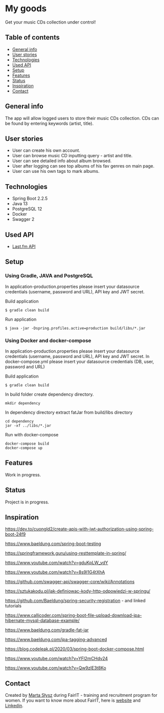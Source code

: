 # My goods
Get your music CDs collection under control!

## Table of contents
* [General info](#general-info)
* [User stories](#user-stories)
* [Technologies](#technologies)
* [Used API](#used-API)
* [Setup](#setup)
* [Features](#features)
* [Status](#status)
* [Inspiration](#inspiration)
* [Contact](#contact)

## General info
The app will allow logged users to store their music CDs collection. CDs can be found by entering keywords (artist, title).

## User stories
* User can create his own account.
* User can browse music CD inputting query - artist and title.
* User can see detailed info about album browsed.
* User after logging can see top albums of his fav genres on main page.
* User can use his own tags to mark albums.

## Technologies
* Spring Boot 2.2.5
* Java 13
* PostgreSQL 12
* Docker
* Swagger 2

## Used API
* [Last.fm API](https://www.last.fm/api/)

## Setup

### Using Gradle, JAVA and PostgreSQL
In application-production.properties please insert your datasource credentials (username, password and URL), API key and JWT secret.

Build application
```
$ gradle clean build
```
Run application
```
$ java -jar -Dspring.profiles.active=production build/libs/*.jar 
```

### Using Docker and docker-compose
In application-production.properties please insert your datasource credentials (username, password and URL), API key and JWT secret.
In docker-compose.yml please insert your datasource credentials (DB, user, password and URL)

Build application
```
$ gradle clean build
```
In build folder create dependency directory.
```
mkdir dependency
```

In dependency directory extract fatJar from build/libs directory
```
cd dependency 
jar -xf ../libs/*.jar
```

Run with docker-compose
```
docker-compose build
docker-compose up
```


## Features
Work in progress.

## Status
Project is in progress.

## Inspiration
https://dev.to/cuongld2/create-apis-with-jwt-authorization-using-spring-boot-24f9

https://www.baeldung.com/spring-boot-testing

https://springframework.guru/using-resttemplate-in-spring/

https://www.youtube.com/watch?v=gduKpLW_vdY

https://www.youtube.com/watch?v=8s9I1G4tXhA

https://github.com/swagger-api/swagger-core/wiki/Annotations

https://sztukakodu.pl/jak-definiowac-kody-http-odpowiedzi-w-springu/

https://github.com/Baeldung/spring-security-registration - and linked tutorials

https://www.callicoder.com/spring-boot-file-upload-download-jpa-hibernate-mysql-database-example/

https://www.baeldung.com/gradle-fat-jar

https://www.baeldung.com/jpa-tagging-advanced

https://blog.codeleak.pl/2020/03/spring-boot-docker-compose.html

https://www.youtube.com/watch?v=YFl2mCHdv24

https://www.youtube.com/watch?v=Qw9zlE3t8Ko


## Contact
Created by [Marta Słysz](https://github.com/MartaSlysz) during FairIT - training and recruitment program for women.
If you want to know more about FairIT, here is [website](https://www.fairit.pl/) and [Linkedin](https://www.linkedin.com/company/fairit-trojmiasto/).
